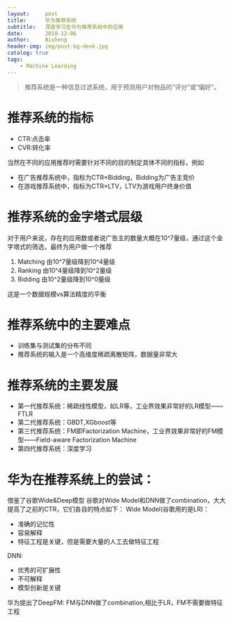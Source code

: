 ```yaml
---
layout:     post
title:      华为推荐系统
subtitle:   深度学习在华为推荐系统中的应用
date:       2018-12-06
author:     Bisheng
header-img: img/post-bg-desk.jpg
catalog: true
tags:
    - Machine Learning
---
```


> 推荐系统是一种信息过滤系统，用于预测用户对物品的“评分”或“偏好”。
> 

# 推荐系统的指标
- CTR:点击率
- CVR:转化率

当然在不同的应用推荐时需要针对不同的目的制定具体不同的指标，例如
- 在广告推荐系统中，指标为CTR×Bidding，Bidding为广告主竞价
- 在游戏推荐系统中，指标为CTR×LTV，LTV为游戏用户终身价值

# 推荐系统的金字塔式层级
对于用户来说，存在的应用数或者说广告主的数量大概在10^7量级，通过这个金字塔式的筛选，最终为用户做一个推荐

1. Matching 由10^7量级降到10^4量级
2. Ranking  由10^4量级降到10^2量级
3. Bidding  由10^2量级降到10^0量级

这是一个数据规模vs算法精度的平衡

# 推荐系统中的主要难点

- 训练集与测试集的分布不同
- 推荐系统的输入是一个高维度稀疏离散矩阵，数据量非常大

# 推荐系统的主要发展

- 第一代推荐系统：稀疏线性模型，如LR等，工业界效果非常好的LR模型——FTLR
- 第二代推荐系统：GBDT,XGboost等
- 第三代推荐系统：FM即Factorization Machine，工业界效果非常好的FM模型——Field-aware Factorization Machine
- 第四代推荐系统：深度学习

# 华为在推荐系统上的尝试：
借鉴了谷歌Wide&Deep模型
谷歌对Wide Model和DNN做了combination，大大提高了之前的CTR，它们各自的特点如下：
Wide Model(谷歌用的是LR)：
- 准确的记忆性
- 容易解释
- 特征工程是关键，但是需要大量的人工去做特征工程

DNN:
- 优秀的可扩展性
- 不可解释
- 模型创新是关键

华为提出了DeepFM:
FM与DNN做了combination,相比于LR，FM不需要做特征工程

